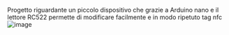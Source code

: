 
Progetto riguardante un piccolo dispositivo che grazie a Arduino nano e il lettore RC522 permette di modificare facilmente e in modo ripetuto tag nfc
![image](https://github.com/joel00007/NFC-tag-editor/assets/148422777/c918f8ee-da81-4045-9028-473663e14f50)
